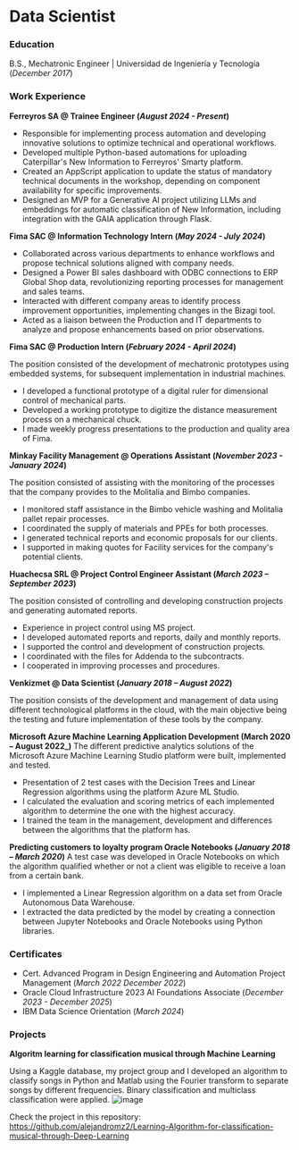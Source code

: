 # Data Scientist

### Education 
B.S., Mechatronic Engineer | Universidad de Ingeniería y Tecnología (_December 2017_)

### Work Experience

**Ferreyros SA @ Trainee Engineer (_August 2024 - Present_)**

- Responsible for implementing process automation and developing innovative solutions to optimize technical and operational workflows.
- Developed multiple Python-based automations for uploading Caterpillar's New Information to Ferreyros' Smarty platform.
- Created an AppScript application to update the status of mandatory technical documents in the workshop, depending on component availability for specific improvements.
- Designed an MVP for a Generative AI project utilizing LLMs and embeddings for automatic classification of New Information, including integration with the GAIA application through Flask.

**Fima SAC @ Information Technology Intern (_May 2024 - July 2024_)**

- Collaborated across various departments to enhance workflows and propose technical solutions aligned with company needs.
- Designed a Power BI sales dashboard with ODBC connections to ERP Global Shop data, revolutionizing reporting processes for management and sales teams.
- Interacted with different company areas to identify process improvement opportunities, implementing changes in the Bizagi tool.
- Acted as a liaison between the Production and IT departments to analyze and propose enhancements based on prior observations.
  
**Fima SAC @ Production Intern (_February 2024 - April 2024_)**

The position consisted of the development of mechatronic prototypes using embedded systems, for subsequent implementation in industrial machines.
- I developed a functional prototype of a digital ruler for dimensional control of mechanical parts.
- Developed a working prototype to digitize the distance measurement process on a mechanical chuck.
- I made weekly progress presentations to the production and quality area of Fima.

**Minkay Facility Management @ Operations Assistant (_November 2023 - January 2024_)**

The position consisted of assisting with the monitoring of the processes that the company provides to the Molitalia and Bimbo companies.
- I monitored staff assistance in the Bimbo vehicle washing and Molitalia pallet repair processes.
- I coordinated the supply of materials and PPEs for both processes.
- I generated technical reports and economic proposals for our clients.
- I supported in making quotes for Facility services for the company's potential clients.

**Huachecsa SRL @ Project Control Engineer Assistant (_March 2023 – September 2023_)**

The position consisted of controlling and developing construction projects and generating automated reports.
- Experience in project control using MS project.
- I developed automated reports and reports, daily and monthly reports.
- I supported the control and development of construction projects.
- I coordinated with the files for Addenda to the subcontracts.
- I cooperated in improving processes and procedures.

**Venkizmet @ Data Scientist  (_January 2018 – August 2022_)**

The position consists of the development and management of data using different technological platforms in the cloud, with the main objective being the testing and future implementation of these tools by the company.

**Microsoft Azure Machine Learning Application Development (March 2020 – August 2022_)**
The different predictive analytics solutions of the Microsoft Azure Machine Learning Studio platform were built, implemented and tested.
- Presentation of 2 test cases with the Decision Trees and Linear Regression algorithms using the platform
Azure ML Studio.
- I calculated the evaluation and scoring metrics of each implemented algorithm to determine the one with the highest accuracy.
- I trained the team in the management, development and differences between the algorithms that the platform has.

**Predicting customers to loyalty program Oracle Notebooks (_January 2018 – March 2020_)**
A test case was developed in Oracle Notebooks on which the algorithm qualified whether or not a client was eligible to receive a loan from a certain bank.
- I implemented a Linear Regression algorithm on a data set from Oracle Autonomous Data Warehouse.
- I extracted the data predicted by the model by creating a connection between Jupyter Notebooks and Oracle Notebooks using Python libraries.

### Certificates
- Cert. Advanced Program in Design Engineering and Automation Project Management (_March 2022 December 2022_)
- Oracle Cloud Infrastructure 2023 AI Foundations Associate (_December 2023 - December 2025_)
- IBM Data Science Orientation (_March 2024_)

### Projects
**Algoritm learning for classification musical through Machine Learning**

Using a Kaggle database, my project group and I developed an algorithm to classify songs in Python and Matlab using the Fourier transform to separate songs by different frequencies. Binary classification and multiclass classification were applied.
![image](https://github.com/alejandromz2/alejandromz2.github.io/assets/30611516/c59de38f-ad8d-4d3a-8e49-95a8acba08ac)

Check the project in this repository: https://github.com/alejandromz2/Learning-Algorithm-for-classification-musical-through-Deep-Learning



